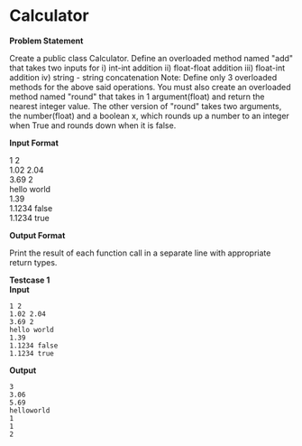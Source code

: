 # Calculator

**Problem Statement**

Create a public class Calculator. Define an overloaded method named "add" that takes two inputs for i) int-int addition ii) float-float addition iii) float-int addition iv) string - string concatenation Note: Define only 3 overloaded methods for the above said operations. You must also create an overloaded method named "round" that takes in 1 argument(float) and return the nearest integer value. The other version of "round" takes two arguments, the number(float) and a boolean x, which rounds up a number to an integer when True and rounds down when it is false.


**Input Format**

1 2  
1.02 2.04  
3.69 2  
hello world  
1.39  
1.1234 false  
1.1234 true

**Output Format**

 Print the result of each function call in a separate line with appropriate return types.

**Testcase 1**  
**Input**
````
1 2  
1.02 2.04  
3.69 2  
hello world  
1.39  
1.1234 false  
1.1234 true
````

**Output**
````
3
3.06
5.69
helloworld
1
1
2
````
